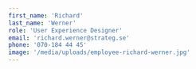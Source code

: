 ```yaml
---
first_name: 'Richard'
last_name: 'Werner'
role: 'User Experience Designer'
email: 'richard.werner@strateg.se'
phone: '070-184 44 45'
image: '/media/uploads/employee-richard-werner.jpg'
---
```

